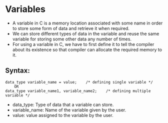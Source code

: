 # Variables

* A variable in C is a memory location associated with some name in order to store some form of data and retrieve it when required. 
* We can store different types of data in the variable and reuse the same variable for storing some other data any number of times.
* For using a variable in C, we have to first define it to tell the compiler about its existence so that compiler can allocate the required memory to it.

## Syntax:
~~~~
data_type variable_name = value;    /* defining single variable */
	OR
data_type variable_name1, variable_name2;    /* defining multiple variable */
~~~~

* data_type: Type of data that a variable can store.
* variable_name: Name of the variable given by the user.
* value: value assigned to the variable by the user.
